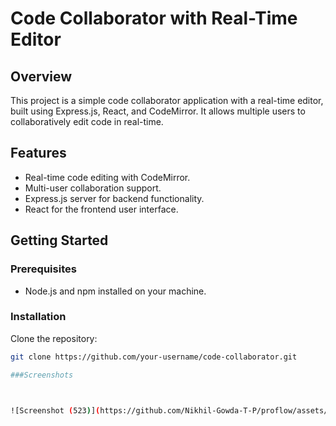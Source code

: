 # Code Collaborator with Real-Time Editor

## Overview

This project is a simple code collaborator application with a real-time editor, built using Express.js, React, and CodeMirror. It allows multiple users to collaboratively edit code in real-time.

## Features

- Real-time code editing with CodeMirror.
- Multi-user collaboration support.
- Express.js server for backend functionality.
- React for the frontend user interface.

## Getting Started

### Prerequisites

- Node.js and npm installed on your machine.

### Installation

 Clone the repository:

   ```bash
   git clone https://github.com/your-username/code-collaborator.git

###Screenshots



![Screenshot (523)](https://github.com/Nikhil-Gowda-T-P/proflow/assets/76807414/b61d6ccf-6581-4378-a7ce-75d36758ad5b)




